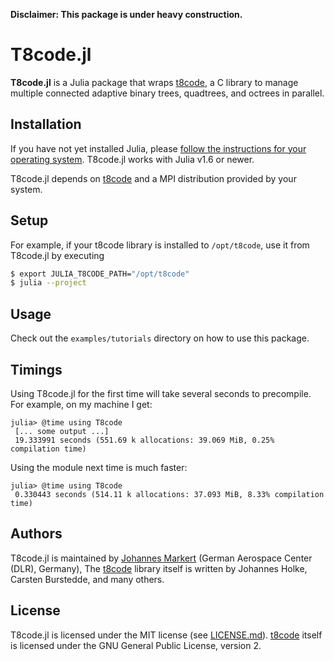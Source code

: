 **Disclaimer: This package is under heavy construction.**

# T8code.jl

**T8code.jl** is a Julia package that wraps
[t8code](https://github.com/holke/t8code), a C library to manage multiple
connected adaptive binary trees, quadtrees, and octrees in parallel.

## Installation
If you have not yet installed Julia, please [follow the instructions for your
operating system](https://julialang.org/downloads/platform/). T8code.jl works
with Julia v1.6 or newer.

T8code.jl depends on [t8code](https://github.com/holke/t8code) and a MPI
distribution provided by your system.

## Setup
For example, if your t8code library is installed to `/opt/t8code`,
use it from T8code.jl by executing
```bash
$ export JULIA_T8CODE_PATH="/opt/t8code"
$ julia --project
```
## Usage
Check out the `examples/tutorials` directory on how to use this package.

## Timings
Using T8code.jl for the first time will take several seconds to precompile.
For example, on my machine I get:
```
julia> @time using T8code
 [... some output ...]
 19.333991 seconds (551.69 k allocations: 39.069 MiB, 0.25% compilation time)
```
Using the module next time is much faster:
```
julia> @time using T8code
 0.330443 seconds (514.11 k allocations: 37.093 MiB, 8.33% compilation time)
```

## Authors
T8code.jl is maintained by
[Johannes Markert](https://www.jmark.de)
(German Aerospace Center (DLR), Germany),
The [t8code](https://github.com/holke/t8code) library itself is written by
Johannes Holke, Carsten Burstedde, and many others.

## License
T8code.jl is licensed under the MIT license (see [LICENSE.md](LICENSE.md)).
[t8code](https://github.com/holke/t8code) itself is licensed under the GNU
General Public License, version 2.
